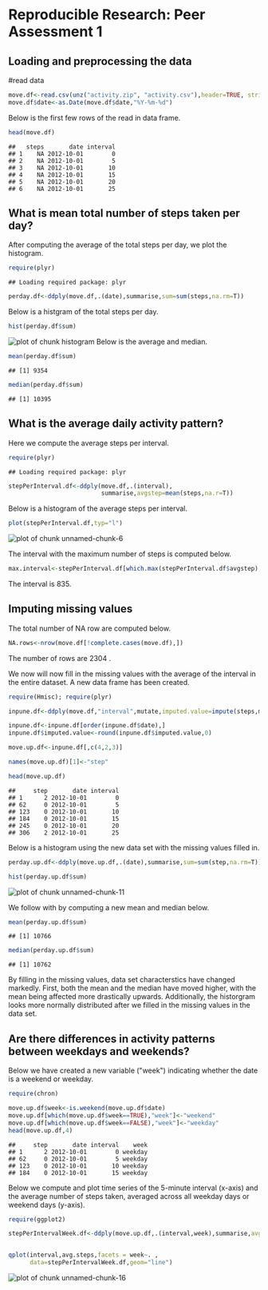# Reproducible Research: Peer Assessment 1


## Loading and preprocessing the data
#read data

```r
move.df<-read.csv(unz("activity.zip", "activity.csv"),header=TRUE, stringsAsFactors=FALSE)
move.df$date<-as.Date(move.df$date,"%Y-%m-%d")
```
Below is the first few rows of the read in data frame. 

```r
head(move.df)
```

```
##   steps       date interval
## 1    NA 2012-10-01        0
## 2    NA 2012-10-01        5
## 3    NA 2012-10-01       10
## 4    NA 2012-10-01       15
## 5    NA 2012-10-01       20
## 6    NA 2012-10-01       25
```

## What is mean total number of steps taken per day?
After computing the average of the total steps per day, we plot the histogram.


```r
require(plyr)
```

```
## Loading required package: plyr
```

```r
perday.df<-ddply(move.df,.(date),summarise,sum=sum(steps,na.rm=T))
```

Below is a histgram of the total steps per day.

```r
hist(perday.df$sum)
```

![plot of chunk histogram](figure/histogram.png) 
Below is the average and median.


```r
mean(perday.df$sum)
```

```
## [1] 9354
```

```r
median(perday.df$sum)
```

```
## [1] 10395
```

## What is the average daily activity pattern?

Here we compute the average steps per interval.

```r
require(plyr)
```

```
## Loading required package: plyr
```

```r
stepPerInterval.df<-ddply(move.df,.(interval),
                          summarise,avgstep=mean(steps,na.r=T))
```

Below is a histogram of the average steps per interval. 

```r
plot(stepPerInterval.df,typ="l")
```

![plot of chunk unnamed-chunk-6](figure/unnamed-chunk-6.png) 

The interval with the maximum number of steps is computed below. 

```r
max.interval<-stepPerInterval.df[which.max(stepPerInterval.df$avgstep),"interval"]
```
The interval is 835.




## Imputing missing values
The total number of NA row are computed below. 

```r
NA.rows<-nrow(move.df[!complete.cases(move.df),])
```
The number of rows are 2304 .

We now will now fill in the missing values with the average of the interval in the entire dataset. A new data frame has been created.


```r
require(Hmisc); require(plyr)
```


```r
inpune.df<-ddply(move.df,"interval",mutate,imputed.value=impute(steps,mean))

inpune.df<-inpune.df[order(inpune.df$date),]
inpune.df$imputed.value<-round(inpune.df$imputed.value,0)

move.up.df<-inpune.df[,c(4,2,3)]

names(move.up.df)[1]<-"step"

head(move.up.df)
```

```
##     step       date interval
## 1      2 2012-10-01        0
## 62     0 2012-10-01        5
## 123    0 2012-10-01       10
## 184    0 2012-10-01       15
## 245    0 2012-10-01       20
## 306    2 2012-10-01       25
```

Below is a histogram using the new data set with the missing values filled in. 


```r
perday.up.df<-ddply(move.up.df,.(date),summarise,sum=sum(step,na.rm=T))

hist(perday.up.df$sum)
```

![plot of chunk unnamed-chunk-11](figure/unnamed-chunk-11.png) 

We follow with by computing a new mean and median below.

```r
mean(perday.up.df$sum)
```

```
## [1] 10766
```

```r
median(perday.up.df$sum)
```

```
## [1] 10762
```
    
By filling in the missing values, data set characterstics have changed markedly.  First, both the mean and the median have moved higher, with the mean being affected more drastically upwards.  Additionally, the historgram looks more normally distributed after we filled in the missing values in the data set. 

## Are there differences in activity patterns between weekdays and weekends?
Below we have created a new variable ("week") indicating whether the date is a weekend or weekday.


```r
require(chron)
```

```r
move.up.df$week<-is.weekend(move.up.df$date)
move.up.df[which(move.up.df$week==TRUE),"week"]<-"weekend"
move.up.df[which(move.up.df$week==FALSE),"week"]<-"weekday"
head(move.up.df,4)
```

```
##     step       date interval    week
## 1      2 2012-10-01        0 weekday
## 62     0 2012-10-01        5 weekday
## 123    0 2012-10-01       10 weekday
## 184    0 2012-10-01       15 weekday
```

Below we compute and plot time series of the 5-minute interval (x-axis) and the average number of steps taken, averaged across all weekday days or weekend days (y-axis).


```r
require(ggplot2)
```

```r
stepPerIntervalWeek.df<-ddply(move.up.df,.(interval,week),summarise,avg.steps=mean(step,na.rm=T))


qplot(interval,avg.steps,facets = week~. ,
      data=stepPerIntervalWeek.df,geom="line")
```

![plot of chunk unnamed-chunk-16](figure/unnamed-chunk-16.png) 


